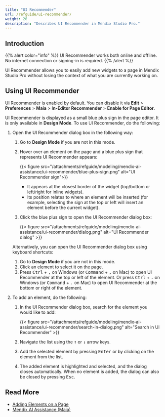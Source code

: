 ```yaml
---
title: "UI Recommender"
url: /refguide/ui-recommender/
weight: 20
description: "Describes UI Recommender in Mendix Studio Pro."
---
```


## Introduction

{{% alert color="info" %}}
UI Recommender works both online and offline. No internet connection or signing-in is required.
{{% /alert %}}

UI Recommender allows you to easily add new widgets to a page in Mendix Studio Pro without losing the context of what you are currently working on.

## Using UI Recommender

 UI Recommender is enabled by default. You can disable it via **Edit** > **Preferences** > **Maia** > **In-Editor Recommender** > **Enable for Page Editor**. 

UI Recommender is displayed as a small blue plus sign in the page editor. It is only available in **Design Mode**. To use UI Recommender, do the following:

1. Open the UI Recommender dialog box in the following way:

    1. Go to **Design Mode** if you are not in this mode.
    1. Hover over an element on the page and a blue plus sign that represents UI Recommender appears:

        {{< figure src="/attachments/refguide/modeling/mendix-ai-assistance/ui-recommender/blue-plus-sign.png" alt="UI Recommender sign">}}

        * It appears at the closest border of the widget (top/bottom or left/right for inline widgets).
        * Its position relates to where an element will be inserted (for example, selecting the sign at the top or left will insert an element before the current widget).
    
    1. Click the blue plus sign to open the UI Recommender dialog box:

        {{< figure src="/attachments/refguide/modeling/mendix-ai-assistance/ui-recommender/dialog.png" alt="UI Recommender dialog" >}}
    
    Alternatively, you can open the UI Recommender dialog box using keyboard shortcuts:

    1. Go to **Design Mode** if you are not in this mode.
    1. Click an element to select it on the page.
    1. Press <kbd>Ctrl</kbd> + <kbd>,</kbd> on Windows (or <kbd>Command</kbd> + <kbd>,</kbd> on Mac) to open UI Recommender at the top or left of the element. Or press <kbd>Ctrl</kbd> + <kbd>.</kbd> on Windows (or <kbd>Command</kbd> + <kbd>.</kbd> on Mac) to open UI Recommender at the bottom or right of the element.

2. To add an element, do the following:

    1. In the UI Recommender dialog box, search for the element you would like to add:

        {{< figure src="/attachments/refguide/modeling/mendix-ai-assistance/ui-recommender/search-in-dialog.png" alt="Search in UI Recommender" >}}
        
    1. Navigate the list using the <kbd>↑</kbd> or <kbd>↓</kbd> arrow keys.
    1. Add the selected element by pressing <kbd>Enter</kbd> or by clicking on the element from the list.
    1. The added element is highlighted and selected, and the dialog closes automatically. When no element is added, the dialog can also be closed by pressing <kbd>Esc</kbd>.

## Read More

* [Adding Elements on a Page](/refguide/page/#add-elements)
* [Mendix AI Assistance (Maia)](/refguide/mendix-ai-assistance/)
